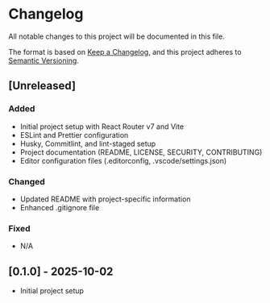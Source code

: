 # Changelog

All notable changes to this project will be documented in this file.

The format is based on [Keep a Changelog](https://keepachangelog.com/en/1.0.0/),
and this project adheres to [Semantic Versioning](https://semver.org/spec/v2.0.0.html).

## [Unreleased]

### Added

- Initial project setup with React Router v7 and Vite
- ESLint and Prettier configuration
- Husky, Commitlint, and lint-staged setup
- Project documentation (README, LICENSE, SECURITY, CONTRIBUTING)
- Editor configuration files (.editorconfig, .vscode/settings.json)

### Changed

- Updated README with project-specific information
- Enhanced .gitignore file

### Fixed

- N/A

## [0.1.0] - 2025-10-02

- Initial project setup
